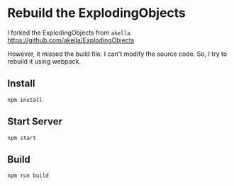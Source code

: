 # Rebuild the ExplodingObjects
I forked the ExplodingObjects from `akella`.
https://github.com/akella/ExplodingObjects

However, it missed the build file. I can't modify the source code. So, I try to rebuild it using webpack.

## Install
    npm install

## Start Server
    npm start

## Build
    npm run build
